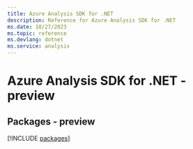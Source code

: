 ```yaml
---
title: Azure Analysis SDK for .NET
description: Reference for Azure Analysis SDK for .NET
ms.date: 10/27/2023
ms.topic: reference
ms.devlang: dotnet
ms.service: analysis
---
```

# Azure Analysis SDK for .NET - preview
## Packages - preview
[!INCLUDE [packages](analysis-index.md)]